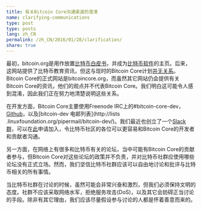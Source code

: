 ```yaml
---
title: 有关Bitcoin Core沟通渠道的澄清
name: clarifying-communications
type: post
type: posts
lang: zh_CN
permalink: /zh_CN/2016/01/28/clarification/
share: true
---
```

最初，bitcoin.org是用作放置[比特币白皮书](https://bitcoin.org/bitcoin.pdf)，并成为[比特币软件](https://bitcoin.org/en/download)的主页。后来，这网站提供了比特币教育资讯，但这与现时的Bitcoin Core计划[并无关系](https://bitcoin.org/en/bitcoin-core/about-site)。 Bitcoin Core的正式网站是bitcoincore.org，而虽然其它网站仍会提供有关Bitcoin Core的资讯，他们的观点并不代表Bitcoin Core。我们明白这可能令人感到混淆，因此我们正在努力地清楚说明这些关系。

在开发方面，Bitcoin Core主要使用Freenode IRC上的#bitcoin-core-dev，[Github](https://github.com/bitcoin/bitcoin)，以及[bitcoin-dev 电邮列表](http://lists .linuxfoundation.org/pipermail/bitcoin-dev/)。我们最近也创立了一个[​​Slack群](https://bitcoincore.slack.com)，可以在[此](https://slack.bitcoincore.org)申请加入，令比特币社区的各位可以更容易和Bitcoin Core的开发者和贡献者沟通。

另一方面，在网络上有很多和比特币有关的论坛，当中可能有Bitcoin Core的贡献者参与，但Bitcoin Core对这些论坛的政策并不负责，并对比特币社群应使用哪些论坛没有正式立场。然而，我们坚信比特币社群应该可以自由地讨论和批评与比特币相关的所有事情。

当比特币社群在讨论的时候，虽然可能会非常兴奋和激烈，但我们必须保持文明的态度。社群不应该采取网络水军，拒绝服务攻击(DoS)，以及其它会妨碍正当讨论的手段。除非有其它理由，我们应该尽量假设参与讨论的人都是怀着善意而来的。
